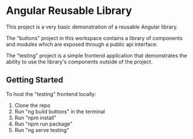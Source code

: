 # Angular Reusable Library

This project is a very basic demonstration of a reusable Angular library.

The "buttons" project in this workspace contains a library of components and modules which are exposed through a public api interface.

The "testing" project is a simple frontend application that demonstrates the ability to use the library's components outside of the project.

## Getting Started

To host the "testing" frontend locally:

1. Clone the repo
2. Run "ng build buttons" in the terminal
3. Run "npm install"
4. Run "npm run package"
5. Run "ng serve testing"
